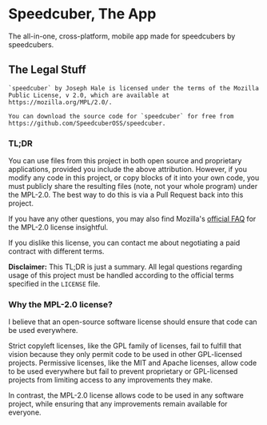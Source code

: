 # Speedcuber, The App

The all-in-one, cross-platform, mobile app made for speedcubers by speedcubers.

## The Legal Stuff

```
`speedcuber` by Joseph Hale is licensed under the terms of the Mozilla
Public License, v 2.0, which are available at https://mozilla.org/MPL/2.0/.

You can download the source code for `speedcuber` for free from
https://github.com/SpeedcuberOSS/speedcuber.
```

### TL;DR

You can use files from this project in both open source and proprietary
applications, provided you include the above attribution. However, if
you modify any code in this project, or copy blocks of it into your own
code, you must publicly share the resulting files (note, not your whole
program) under the MPL-2.0. The best way to do this is via a Pull
Request back into this project.

If you have any other questions, you may also find Mozilla's [official
FAQ](https://www.mozilla.org/en-US/MPL/2.0/FAQ/) for the MPL-2.0
license insightful.

If you dislike this license, you can contact me about negotiating a
paid contract with different terms.

**Disclaimer:** This TL;DR is just a summary. All legal questions
regarding usage of this project must be handled according to the
official terms specified in the `LICENSE` file.

### Why the MPL-2.0 license?

I believe that an open-source software license should ensure that code
can be used everywhere.

Strict copyleft licenses, like the GPL family of licenses, fail to
fulfill that vision because they only permit code to be used in other
GPL-licensed projects. Permissive licenses, like the MIT and Apache
licenses, allow code to be used everywhere but fail to prevent
proprietary or GPL-licensed projects from limiting access to any
improvements they make.

In contrast, the MPL-2.0 license allows code to be used in any software
project, while ensuring that any improvements remain available for
everyone.
